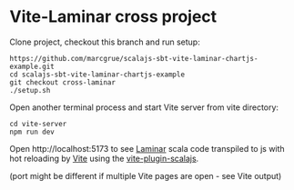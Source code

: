# Vite-Laminar cross project

Clone project, checkout this branch and run setup:

    https://github.com/marcgrue/scalajs-sbt-vite-laminar-chartjs-example.git
    cd scalajs-sbt-vite-laminar-chartjs-example
    git checkout cross-laminar
    ./setup.sh

Open another terminal process and start Vite server from vite directory:

    cd vite-server
    npm run dev

Open http://localhost:5173 to see [Laminar](https://laminar.dev) scala code transpiled to js with hot reloading by [Vite](https://vitejs.dev) using the [vite-plugin-scalajs](https://github.com/scala-js/vite-plugin-scalajs).

(port might be different if multiple Vite pages are open - see Vite output)
